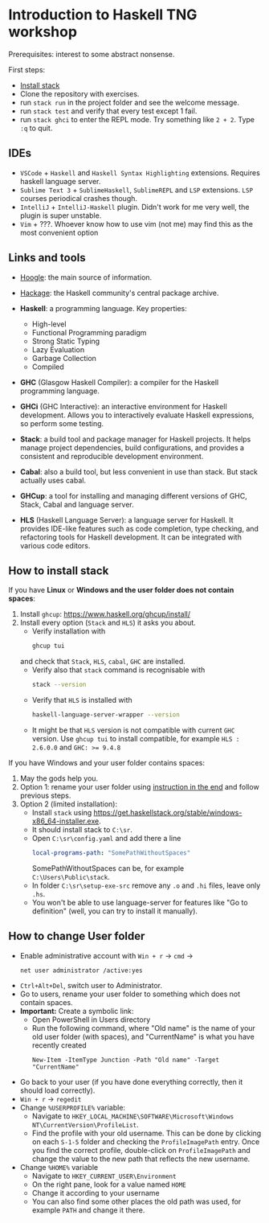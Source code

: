 # Introduction to Haskell TNG workshop

Prerequisites: interest to some abstract nonsense.

First steps:
* [Install stack](#how-to-install-stack)
* Clone the repository with exercises.
* run `stack run` in the project folder and see the welcome message.
* run `stack test` and verify that every test except 1 fail.
* run `stack ghci` to enter the REPL mode. Try something like `2 + 2`. Type `:q` to quit.

## IDEs

* `VSCode` + `Haskell` and `Haskell Syntax Highlighting` extensions. Requires haskell language server.
* `Sublime Text 3` + `SublimeHaskell`, `SublimeREPL` and `LSP` extensions. `LSP` courses periodical crashes though. 
* `IntelliJ` + `IntelliJ-Haskell` plugin. Didn't work for me very well, the plugin is super unstable.
* `Vim` + ???. Whoever know how to use vim (not me) may find this as the most convenient option

## Links and tools

* [Hoogle](https://hoogle.haskell.org/): the main source of information.
* [Hackage](https://hackage.haskell.org/): the Haskell community's central package archive.
* **Haskell**: a programming language. Key properties:
  * High-level
  * Functional Programming paradigm
  * Strong Static Typing
  * Lazy Evaluation
  * Garbage Collection
  * Compiled
  
* **GHC** (Glasgow Haskell Compiler): a compiler for the Haskell programming language.

* **GHCi** (GHC Interactive): an interactive environment for Haskell development. Allows you to interactively evaluate Haskell expressions, so perform some testing.

* **Stack**: a build tool and package manager for Haskell projects. It helps manage project dependencies, build configurations, and provides a consistent and reproducible development environment.

* **Cabal**: also a build tool, but less convenient in use than stack. But stack actually uses cabal.

* **GHCup**: a tool for installing and managing different versions of GHC, Stack, Cabal and language server.

* **HLS** (Haskell Language Server): a language server for Haskell. It provides IDE-like features such as code completion, type checking, and refactoring tools for Haskell development. It can be integrated with various code editors.

## How to install stack

If you have **Linux** or **Windows and the user folder does not contain spaces**:

1. Install `ghcup`: https://www.haskell.org/ghcup/install/
2. Install every option (`Stack` and `HLS`) it asks you about.
   * Verify installation with 
      ```bash 
      ghcup tui
      ``` 
   and check that `Stack`, `HLS`, `cabal`, `GHC` are installed.
   * Verify also that `stack` command is recognisable with
      ```bash
      stack --version
      ```
    * Verify that `HLS` is installed with
      ```bash
      haskell-language-server-wrapper --version
      ```
    * It might be that `HLS` version is not compatible with current `GHC` version. Use `ghcup tui` to install compatible, for example `HLS : 2.6.0.0` and `GHC: >= 9.4.8`

If you have Windows and your user folder contains spaces:
1. May the gods help you.
2. Option 1: rename your user folder using [instruction in the end](#how-to-change-user-folder) and follow previous steps. 
3. Option 2 (limited installation):
   * Install `stack` using https://get.haskellstack.org/stable/windows-x86_64-installer.exe.
   * It should install stack to `C:\sr`.
   * Open `C:\sr\config.yaml` and add there a line
     ```yaml
     local-programs-path: "SomePathWithoutSpaces"
     ```
     SomePathWithoutSpaces can be, for example `C:\Users\Public\stack`.
   * In folder `C:\sr\setup-exe-src` remove any `.o` and `.hi` files, leave only `.hs`.
   * You won't be able to use language-server for features like "Go to definition" (well, you can try to install it manually). 


## How to change User folder
* Enable administrative account with `Win + r` -> `cmd` ->
  ```shell
  net user administrator /active:yes
  ```
* `Ctrl+Alt+Del`, switch user to Administrator.
* Go to users, rename your user folder to something which does not contain spaces.
* **Important:** Create a symbolic link:
  * Open PowerShell in Users directory
  * Run the following command, where "Old name" is the name of your old user folder (with spaces), and "CurrentName" is what you have recently created
    ```shell
    New-Item -ItemType Junction -Path "Old name" -Target "CurrentName"
    ```
* Go back to your user (if you have done everything correctly, then it should load correctly).
* `Win + r` -> `regedit`
* Change `%USERPROFILE%` variable:
  * Navigate to `HKEY_LOCAL_MACHINE\SOFTWARE\Microsoft\Windows NT\CurrentVersion\ProfileList`.
  * Find the profile with your old username. This can be done by clicking on each `S-1-5` folder and checking the `ProfileImagePath` entry.
    Once you find the correct profile, double-click on `ProfileImagePath` and change the value to the new path that reflects the new username.
* Change `%HOME%` variable
  * Navigate to `HKEY_CURRENT_USER\Environment`
  * On the right pane, look for a value named `HOME`
  * Change it according to your username
  * You can also find some other places the old path was used, for example `PATH` and change it there.